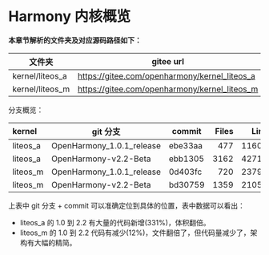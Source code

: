 # Harmony 内核概览

**本章节解析的文件夹及对应源码路径如下：**

| 文件夹          | gitee url                                     |
| --------------- | --------------------------------------------- |
| kernel/liteos_a | https://gitee.com/openharmony/kernel_liteos_a |
| kernel/liteos_m | https://gitee.com/openharmony/kernel_liteos_m |

分支概览：

| kernel   | git 分支                  | commit  | Files |  Lines | Blank | Comment |   Code | Size |
| :------- | ------------------------- | ------- | ----: | -----: | ----: | ------: | -----: | ---: |
| liteos_a | OpenHarmony_1.0.1_release | ebe33aa |   477 | 116055 | 15014 |   27090 |  73951 |  16M |
| liteos_a | OpenHarmony-v2.2-Beta     | ebb1305 |  3162 | 427147 | 63329 |  118971 | 244847 |  32M |
| liteos_m | OpenHarmony_1.0.1_release | 0d403fc |   720 | 237977 | 33562 |   81376 | 123039 |  15M |
| liteos_m | OpenHarmony-v2.2-Beta     | bd30759 |  1359 | 210535 | 27815 |   74071 | 108649 |  46M |

上表中 git 分支 + commit 可以准确定位到具体的位置，表中数据可以看出：

- liteos_a 的 1.0 到 2.2 有大量的代码新增(331%)，体积翻倍。
- liteos_m 的 1.0 到 2.2 代码有减少(12%)，文件翻倍了，但代码量减少了，架构有大幅的精简。
